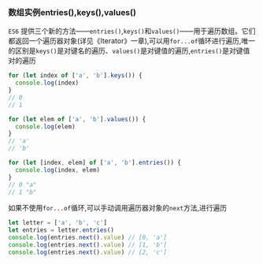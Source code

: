 ### 数组实例entries(),keys(),values()
`ES6` 提供三个新的方法——`entries()`,`keys()`和`values()`——用于遍历数组。它们都返回一个遍历器对象(详见《Iterator》一章),可以用`for...of`循环进行遍历,唯一的区别是`keys()`是对键名的遍历、`values()`是对键值的遍历,`entries()`是对键值对的遍历

```javascript
for (let index of ['a', 'b'].keys()) {
  console.log(index)
}
// 0
// 1

for (let elem of ['a', 'b'].values()) {
  console.log(elem)
}
// 'a'
// 'b'

for (let [index, elem] of ['a', 'b'].entries()) {
  console.log(index, elem)
}
// 0 "a"
// 1 "b"
```

如果不使用`for...of`循环,可以手动调用遍历器对象的`next`方法,进行遍历

```javascript
let letter = ['a', 'b', 'c']
let entries = letter.entries()
console.log(entries.next().value) // [0, 'a']
console.log(entries.next().value) // [1, 'b']
console.log(entries.next().value) // [2, 'c']
```